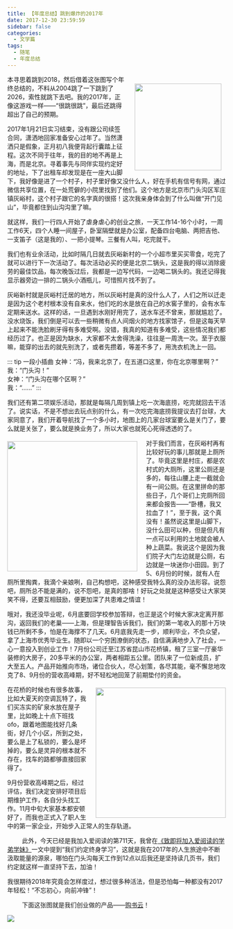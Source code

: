 ```yaml
---
title: 【年度总结】跳到爆炸的2017年
date: 2017-12-30 23:59:59
sidebar: false
categories:
  - 文学篇
tags:
  - 随笔
  - 年度总结
---
```


<img class="right" src="/images/2017/jump-jump.jpg" style="width: 200px; float: right; margin: 20px 10px 0 20px;">

<p class="paragraph">本寻思着跳到2018，然后借着这张图写个年终总结的，不料从2004跳了一下跳到了2026，索性就跳下去吧。我的2017年，正像这游戏一样——“很跳很跳”，最后还跳得超出了自己的预期。</p>

<p class="paragraph">2017年1月21日实习结束，没有跟公司续签合同，潇洒地回家准备安心过年了。当然潇洒只是假象，正月初八我便背起行囊踏上征程。这次不同于往年，我的目的地不再是上海，而是北京。寻着事先与同伴实现约定好的地址，下了出租车却发现是在一座大山脚下，我好像是进了一个村子，村子里好像又没什么人，好在手机有信号有网，通过微信共享位置，在一处荒僻的小院里找到了他们。这个地方是北京市门头沟区军庄镇灰峪村，这个村子跟它的名字真的很搭！这次我亲身体会到了什么叫做“开门见山”，毕竟都住到山沟沟里了嘛。</p>

<p class="paragraph">就这样，我们一行四人开始了虐身虐心的创业之旅，一天工作14-16个小时，一周工作6天，四个人睡一间屋子，卧室隔壁就是办公室，配备四台电脑、两把吉他、一支笛子（这是我的）、一把小提琴。三餐有人叫，吃完就干。</p>

<p class="paragraph">我们也有业余活动，比如时隔几日就去灰峪新村的一个小超市里买买零食，吃完了就可以进行下一次活动了。每次活动必买的便是北京二锅头，这是我的得以消除疲劳的最佳饮品，每次晚饭过后，我都是一边写代码，一边喝二锅头的。我还记得我显示器旁边一排的二锅头小酒瓶儿，可惜照片找不到了。</p>

<p class="paragraph">灰峪新村就是灰峪村迁居的地方，所以灰峪村是真的没什么人了，人们之所以迁走是因为这个老村根本没有自来水，他们吃的水是放在自己的水窖子里的，会有水车定期来送水。这样的话，一旦遇到水刚好用完了，送水车还不曾来，那就尴尬了。没水烧饭，我们倒是可以去一些稍微有点人间烟火的地方找家馆子，但是这每天早上起来不能洗脸刷牙得有多难受啊。没错，我真的知道有多难受，这些情况我们都经历过了。也正是因为缺水，大家都不太舍得洗澡，往往是一周洗一次。至于衣服嘛，能穿的出去的就先别洗了，或者先攒着，等差不多了，用洗衣机洗上一回。</p>

::: tip 一段小插曲
女神：“冯，我来北京了，在五道口这里，你在北京哪里啊？”<br/>
我：“门头沟！”<br/>
女神：“门头沟在哪个区啊？”<br/>
我：“……”
:::

<p class="paragraph">我们还有第二项娱乐活动，那就是每隔几周到镇上吃一次海底捞，吃完就回去干活了。说实话，不是不想出去玩点别的什么，有一次吃完海底捞我提议去打台球，大家同意了，我们开着导航找了一个多小时，地图上的几家台球室要么是关门了，要么就是关张了，要么就是换业务了，所以大家也就死心死得透透的了。</p>

<img class="left" src="/images/2017/mentougou.jpg" style="width: 300px; float: left; margin: 6px 20px 0 0;">

<p class="paragraph">对于我们而言，在灰峪村再有比较好玩的事儿那就是上厕所了。毕竟这里是村庄，都是农村式的大厕所，这里公厕还是多的，每往山腰上走一截就会有一间公厕。在这里拼命的那些日子，几个哥们上完厕所回来都会报告——“卧槽，我又拉血了！”，至于我，这个真没有！虽然说这里是山脚下，没什么田可以种，但是但凡有一点可以利用的土地就会被人种上蔬菜。我说这个是因为我们院子大门左边就是公厕，右边就是一块迷你小田园。到了5、6月份的时候，就有人在厕所里掏粪，我滴个亲娘咧，自己构想吧，这种感受我特么真的没办法形容。说怨吧，厕所总不能是满的，说不怨吧，是真的那啥！好玩之处就是这种感受让大家哭笑不得，还要互相鼓励，便更加深了共患难之情谊！</p>

<p class="paragraph">哦对，我还没毕业呢，6月底要回学校参加答辩，也正是这个时候大家决定离开那沟，返回我们的老巢——上海，但是理智告诉我们，我们的第一笔收入的那十万块钱已所剩不多，怕是在海撑不了几天。6月底我先走一步，顺利毕业，不负众望，拿了上海市优秀毕业生。随即以一个穷困潦倒的状态，自信满满地步入了社会，一心一意投入到创业工作！7月份公司迁至江苏省昆山市花桥镇，租了三室一厅豪华装修的大房子，20多平米的办公室，两者相距五公里。团队来了一位新成员，扩大至五人。产品开始推向市场，诸位合伙人，尽心划策，各尽其能，毫不懈怠地攻克了8、9月份的营收高峰期，好不轻松地回笼了前期垫付的资金。</p>

<img src="/images/2017/huaqiao.jpg" style="width: 300px; float: right; margin:6px 0 0 20px;">

<p class="paragraph">在花桥的时候也有很多故事，比如大夏天的空调瓦特了，我们买冻实的矿泉水放在屋子里，比如晚上十点下班找ofo，跟着地图能找好几条街，好几个小区，所到之处，要么是上了私锁的，要么是坏掉的，要么是灵异的根本就不存在，找车的路都够直接回家得了。</p>

<p class="paragraph">9月份营收高峰期之后，经过评估，我们决定安排好项目后期维护工作，各自分头找工作。11月中旬大家基本都安顿好了，而我也正式入了职人生中的第一家企业，开始步入正常人的生存轨道。</p>

<span style="margin-left: 34px;">此外，</span>今天已经是我加入爱阅读的第711天，我曾在[《致即将加入爱阅读的学弟学妹》](/writing/essays/致即将加入爱阅读的学弟学妹/)一文中提到“我们约定终身学习”，这就是我在2017年的人生旅途中不断汲取能量的源泉，哪怕在门头沟每天工作到12点以后我还是坚持读几页书，我们约定就这样一直坚持下去，加油！

<p class="paragraph">我很期待2018年究竟会怎样度过，想过很多种活法，但是恐怕每一种都没有2017年轻松！“不忘初心，向前冲锋”！</p>

<span style="margin-left: 34px;">下面</span>这张图就是我们创业做的产品——[购书云](http://www.goushuyun.com/)！</p>

<a href="http://www.goushuyun.com/" target="_blank">
  <img src="/images/2017/goushuyun.jpg">
</a>
